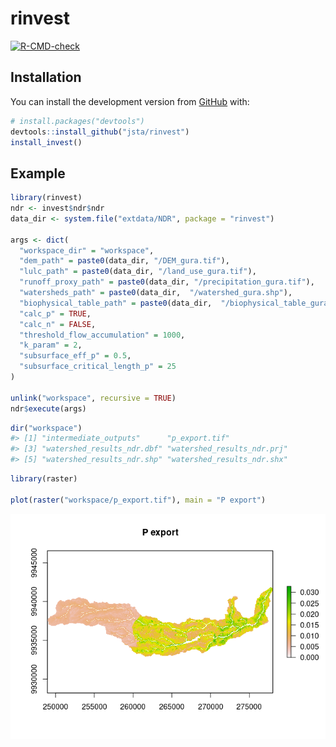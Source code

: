 
<!-- README.md is generated from README.Rmd. Please edit that file -->

# rinvest

<!-- badges: start -->

[![R-CMD-check](https://github.com/jsta/rinvest/workflows/R-CMD-check/badge.svg)](https://github.com/jsta/rinvest/actions)
<!-- badges: end -->

## Installation

You can install the development version from
[GitHub](https://github.com/) with:

``` r
# install.packages("devtools")
devtools::install_github("jsta/rinvest")
install_invest()
```

## Example

``` r
library(rinvest)
ndr <- invest$ndr$ndr
data_dir <- system.file("extdata/NDR", package = "rinvest")

args <- dict(
  "workspace_dir" = "workspace",
  "dem_path" = paste0(data_dir, "/DEM_gura.tif"),
  "lulc_path" = paste0(data_dir, "/land_use_gura.tif"),
  "runoff_proxy_path" = paste0(data_dir, "/precipitation_gura.tif"),
  "watersheds_path" = paste0(data_dir,  "/watershed_gura.shp"),
  "biophysical_table_path" = paste0(data_dir,  "/biophysical_table_gura.csv"),
  "calc_p" = TRUE,
  "calc_n" = FALSE,
  "threshold_flow_accumulation" = 1000,
  "k_param" = 2,
  "subsurface_eff_p" = 0.5,
  "subsurface_critical_length_p" = 25
)

unlink("workspace", recursive = TRUE)
ndr$execute(args)
```

``` r
dir("workspace")
#> [1] "intermediate_outputs"      "p_export.tif"             
#> [3] "watershed_results_ndr.dbf" "watershed_results_ndr.prj"
#> [5] "watershed_results_ndr.shp" "watershed_results_ndr.shx"
```

``` r
library(raster)

plot(raster("workspace/p_export.tif"), main = "P export")
```

![](man/figures/README-unnamed-chunk-3-1.png)
